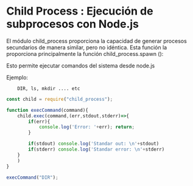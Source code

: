 # Child Process : Ejecución de subprocesos con Node.js

El módulo child_process proporciona la capacidad de generar procesos 
secundarios de manera similar, pero no idéntica. Esta función 
la proporciona principalmente la función child_process.spawn ():

Esto permite ejecutar comandos del sistema desde node.js

Ejemplo:

        DIR, ls, mkdir .... etc

```javascript
const child = require("child_process");

function execCommand(command){
    child.exec(command,(err,stdout,stderr)=>{
        if(err){
            console.log('Error: '+err); return;
        }

        if(stdout) console.log('Standar out: \n'+stdout)
        if(stderr) console.log('Standar error: \n'+stderr)
    }
    )
}

execCommand("DIR");
```        